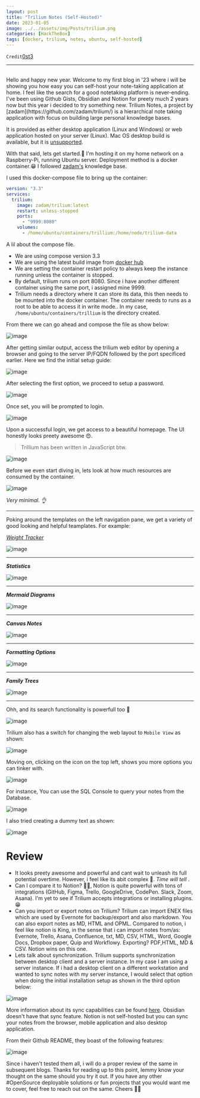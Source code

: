 ```yaml
---
layout: post
title: "Trilium Notes (Self-Hosted)"
date: 2023-01-05
image: ../../assets/img/Posts/trilium.png
categories: [HackTheBox]
tags: [docker, trilium, notes, ubuntu, self-hosted]
---
```


`Credit`[0st3](https://0st3.github.io)
<hr>
<br>
Hello and happy new year. Welcome to my first blog in '23 where i will be showing you how easy you can self-host your note-taking application at home. I feel like the search for a good notetaking platform is never-ending. I've been using Github Gists, Obsidian and Notion for preety much 2 years now but this year i decided to try something new. Trilium Notes, a project by [zadam](https://github.com/zadam/trilium/) is a hierarchical note taking application with focus on building large personal knowledge bases.

It is provided as either desktop application (Linux and Windows) or web application hosted on your server (Linux). Mac OS desktop build is available, but it is [unsupported](https://github.com/zadam/trilium/wiki/FAQ#mac-os-support).

With that said, lets get started.🙂 I'm hosting it on my home network on a Raspberry-Pi, running Ubuntu server. Deployment method is a docker container.😁 I followed [zadam's](https://github.com/zadam/trilium/wiki/Docker-server-installation) knowledge base.

I used this docker-compose file to bring up the container:

```yaml
version: "3.3"
services:
  trilium:
    image: zadam/trilium:latest
    restart: unless-stopped
    ports:
      - "9999:8080"
    volumes:
      - /home/ubuntu/containers/trillium:/home/node/trilium-data
```

A lil about the compose file.

- We are using compose version 3.3
- We are using the latest build image from [docker hub](https://hub.docker.com/r/zadam/trilium/tags)
- We are setting the container restart policy to always keep the instance running unless the container is stopped.
- By default, trilium runs on port 8080. Since i have another different container using the same port, i assigned mine 9999.
- Trilium needs a directory where it can store its data, this then needs to be mounted into the docker container. The container needs to runs as a root to be able to access it in write mode.. In my case, `/home/ubuntu/containers/trillium` is the directory created.

From there we can go ahead and compose the file as show below:

![image](https://user-images.githubusercontent.com/58165365/210444836-24005ec2-2a9c-42b2-a215-62179790ab8c.png)

After getting similar output, access the trilium web editor by opening a browser and going to the server IP/FQDN followed by the port specificed earlier. Here we find the initial setup guide:

![image](https://user-images.githubusercontent.com/58165365/210438263-507006f5-7d75-410a-82e1-156e655dee54.png)

After selecting the first option, we proceed to setup a password.

![image](https://user-images.githubusercontent.com/58165365/210438297-06d01d18-44e4-4c58-9e67-61a88400976c.png)

Once set, you will be prompted to login.

![image](https://user-images.githubusercontent.com/58165365/210438324-163c46c4-675b-49a4-8ec6-57823195e39e.png)

Upon a successful login, we get access to a beautiful homepage. The UI honestly looks preety awesome 😍.

> Trillium has been written in JavaScript btw.

![image](https://user-images.githubusercontent.com/58165365/210438363-42ac1d9d-ec35-4abb-8c89-5974489c43f4.png)

Before we even start diving in, lets look at how much resources are consumed by the container.

![image](https://user-images.githubusercontent.com/58165365/210713664-352fb6c8-59ac-4d32-a715-54b9ecdf7d9d.png)

_Very minimal. 👌_

---

Poking around the templates on the left navigation pane, we get a variety of good looking and helpful teamplates. For example:

_[Weight Tracker](https://github.com/zadam/trilium/wiki/Weight-tracker)_

![image](https://user-images.githubusercontent.com/58165365/210438779-3332945f-56a9-442f-a7d0-d03708c953fe.png)

---

_**Statistics**_

![image](https://user-images.githubusercontent.com/58165365/210439070-ced0b3e8-407f-4687-b4db-053a6df0f5f2.png)

---

_**Mermaid Diagrams**_

![image](https://user-images.githubusercontent.com/58165365/210439430-60e0bffd-f616-4a4f-93a7-a6d5a1d24740.png)

---

_**Canvas Notes**_

![image](https://user-images.githubusercontent.com/58165365/210439531-dc4807e8-55dc-43e5-932d-e9f149b40c13.png)

---

_**Formatting Options**_

![image](https://user-images.githubusercontent.com/58165365/210439672-2f08f6bd-2c7e-42c1-848b-34678501557b.png)

---

_**Family Trees**_

![image](https://user-images.githubusercontent.com/58165365/210439965-3796c9af-4bbb-4ee0-9a1b-db091d819ccb.png)

---

Ohh, and its search functionality is powerfull too 🙌

![image](https://user-images.githubusercontent.com/58165365/210440459-53f7db98-5b05-488c-84ca-37fff0cdf0d8.png)

Trilium also has a switch for changing the web layout to `Mobile View` as shown:

![image](https://user-images.githubusercontent.com/58165365/210446150-6f0aacd1-ca0c-4f03-9a5e-8e593cfd011c.png)

Moving on, clicking on the icon on the top left, shows you more options you can tinker with.

![image](https://user-images.githubusercontent.com/58165365/210713602-7fa10d7c-4145-47e4-aeee-8492bc24e1d3.png)

For instance, You can use the SQL Console to query your notes from the Database.

![image](https://user-images.githubusercontent.com/58165365/210446194-8707f43f-709c-4de3-b11c-aeaaa51402f3.png)

I also tried creating a dummy text as shown:

![image](https://user-images.githubusercontent.com/58165365/210447633-01a3d02b-9398-4106-b458-d2e344aba79d.png)

# Review

- It looks preety awesome and powerful and cant wait to unleash its full potential overtime. However, i feel like its abit complex 🙈. _Time will tell_ .
- Can I compare it to Notion? 🙅‍♂️, Notion is quite powerful with tons of integrations (GitHub, Figma, Trello, GoogleDrive, CodePen. Slack, Zoom, Asana). I'm yet to see if Trilium accepts integrations or installing plugins.😁
- Can you import or export notes on Trilium? Trilium can import ENEX files which are used by Evernote for backup/export and also markdown. You can also export notes as MD, HTML and OPML. Compared to notion, i feel like notion is King, in the sense that i can import notes from/as: Evernote, Trello, Asana, Confluence, txt, MD, CSV, HTML, Word, Google Docs, Dropbox paper, Quip and Workflowy. Exporting? PDF,HTML, MD & CSV. Notion wins on this one.
- Lets talk about synchronization. Trilium supports synchronization between desktop client and a server instance. In my case I am using a server instance. If i had a desktop client on a different workstation and wanted to sync notes with my server instance, I would select that option when doing the initial installation setup as shown in the third option below:

![image](https://user-images.githubusercontent.com/58165365/210438263-507006f5-7d75-410a-82e1-156e655dee54.png)

More information about its sync capabilities can be found [here](https://github.com/zadam/trilium/wiki/Synchronization). Obsidian doesn't have that sync feature. Notion is not self-hosted but you can sync your notes from the browser, mobile application and also desktop application.

From their Github README, they boast of the following features:

![image](https://user-images.githubusercontent.com/58165365/210756687-9752ad56-c213-49f4-84ad-6e7578b43c0d.png)

Since i haven't tested them all, i will do a proper review of the same in subsequent blogs. Thanks for reading up to this point, lemmy know your thought on the same should you try it out. If you have any other #OpenSource deployable solutions or fun projects that you would want me to cover, feel free to reach out on the same. Cheers ✌🏼
